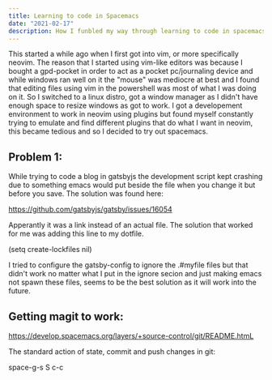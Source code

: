 ```yaml
---
title: Learning to code in Spacemacs
date: "2021-02-17"
description: How I funbled my way through learning to code in spacemacs
---
```


This started a while ago when I first got into vim, or more specifically neovim. The reason that I started using vim-like editors was because I bought a gpd-pocket in order to act as a pocket pc/journaling device and while windows ran well on it the "mouse" was mediocre at best and I found that editing files using vim in the powershell was most of what I was doing on it. So I switched to a linux distro, got a window manager as I didn't have enough space to resize windows as got to work. I got a developement environment to work in neovim using plugins but found myself constantly trying to emulate and find different plugins that do what I want in neovim, this became tedious and so I decided to try out spacemacs.

## Problem 1: 

While trying to code a blog in gatsbyjs the development script kept crashing due to something emacs would put beside the file when you change it but before you save. The solution was found here:

https://github.com/gatsbyjs/gatsby/issues/16054

Apperantly it was a link instead of an actual file. The solution that worked for me was adding this line to my dotfile.

(setq create-lockfiles nil)

I tried to configure the gatsby-config to ignore the .#myfile files but that didn't work no matter what I put in the ignore secion and just making emacs not spawn these files, seems to be the best solution as it will work into the future.


## Getting magit to work:

https://develop.spacemacs.org/layers/+source-control/git/README.htmL

The standard action of state, commit and push changes in git:

space-g-s
S
c-c
